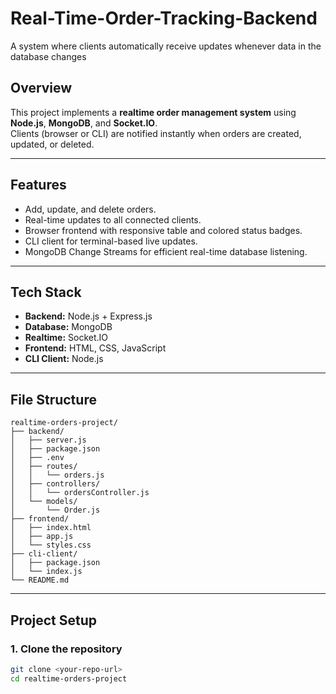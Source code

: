 # Real-Time-Order-Tracking-Backend

A system where clients automatically receive updates whenever data in the database changes

## Overview
This project implements a **realtime order management system** using **Node.js**, **MongoDB**, and **Socket.IO**.  
Clients (browser or CLI) are notified instantly when orders are created, updated, or deleted.

---

## Features
- Add, update, and delete orders.
- Real-time updates to all connected clients.
- Browser frontend with responsive table and colored status badges.
- CLI client for terminal-based live updates.
- MongoDB Change Streams for efficient real-time database listening.

---

## Tech Stack
- **Backend:** Node.js + Express.js
- **Database:** MongoDB
- **Realtime:** Socket.IO
- **Frontend:** HTML, CSS, JavaScript
- **CLI Client:** Node.js

---

## File Structure
```plaintext
realtime-orders-project/
├── backend/
│   ├── server.js
│   ├── package.json
│   ├── .env
│   ├── routes/
│   │   └── orders.js
│   ├── controllers/
│   │   └── ordersController.js
│   └── models/
│       └── Order.js
├── frontend/
│   ├── index.html
│   ├── app.js
│   └── styles.css
├── cli-client/
│   ├── package.json
│   └── index.js
└── README.md
```

---

## Project Setup

### 1. Clone the repository
```bash
git clone <your-repo-url>
cd realtime-orders-project
```

